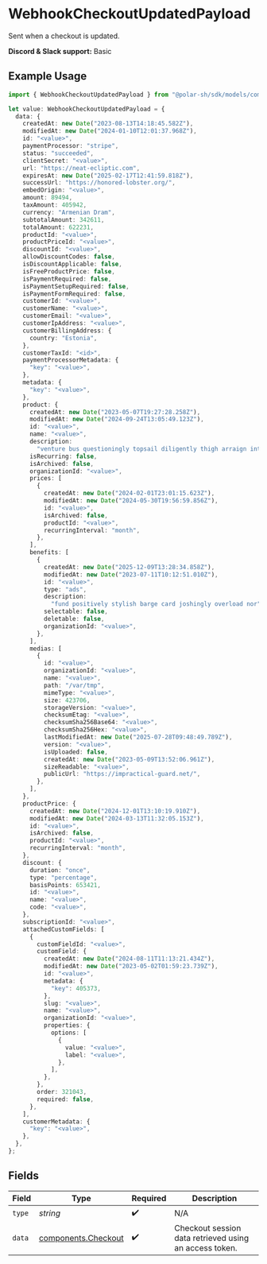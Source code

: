 # WebhookCheckoutUpdatedPayload

Sent when a checkout is updated.

**Discord & Slack support:** Basic

## Example Usage

```typescript
import { WebhookCheckoutUpdatedPayload } from "@polar-sh/sdk/models/components";

let value: WebhookCheckoutUpdatedPayload = {
  data: {
    createdAt: new Date("2023-08-13T14:18:45.582Z"),
    modifiedAt: new Date("2024-01-10T12:01:37.968Z"),
    id: "<value>",
    paymentProcessor: "stripe",
    status: "succeeded",
    clientSecret: "<value>",
    url: "https://neat-ecliptic.com",
    expiresAt: new Date("2025-02-17T12:41:59.818Z"),
    successUrl: "https://honored-lobster.org/",
    embedOrigin: "<value>",
    amount: 89494,
    taxAmount: 405942,
    currency: "Armenian Dram",
    subtotalAmount: 342611,
    totalAmount: 622231,
    productId: "<value>",
    productPriceId: "<value>",
    discountId: "<value>",
    allowDiscountCodes: false,
    isDiscountApplicable: false,
    isFreeProductPrice: false,
    isPaymentRequired: false,
    isPaymentSetupRequired: false,
    isPaymentFormRequired: false,
    customerId: "<value>",
    customerName: "<value>",
    customerEmail: "<value>",
    customerIpAddress: "<value>",
    customerBillingAddress: {
      country: "Estonia",
    },
    customerTaxId: "<id>",
    paymentProcessorMetadata: {
      "key": "<value>",
    },
    metadata: {
      "key": "<value>",
    },
    product: {
      createdAt: new Date("2023-05-07T19:27:28.258Z"),
      modifiedAt: new Date("2024-09-24T13:05:49.123Z"),
      id: "<value>",
      name: "<value>",
      description:
        "venture bus questioningly topsail diligently thigh arraign into",
      isRecurring: false,
      isArchived: false,
      organizationId: "<value>",
      prices: [
        {
          createdAt: new Date("2024-02-01T23:01:15.623Z"),
          modifiedAt: new Date("2024-05-30T19:56:59.856Z"),
          id: "<value>",
          isArchived: false,
          productId: "<value>",
          recurringInterval: "month",
        },
      ],
      benefits: [
        {
          createdAt: new Date("2025-12-09T13:28:34.858Z"),
          modifiedAt: new Date("2023-07-11T10:12:51.010Z"),
          id: "<value>",
          type: "ads",
          description:
            "fund positively stylish barge card joshingly overload nor",
          selectable: false,
          deletable: false,
          organizationId: "<value>",
        },
      ],
      medias: [
        {
          id: "<value>",
          organizationId: "<value>",
          name: "<value>",
          path: "/var/tmp",
          mimeType: "<value>",
          size: 423706,
          storageVersion: "<value>",
          checksumEtag: "<value>",
          checksumSha256Base64: "<value>",
          checksumSha256Hex: "<value>",
          lastModifiedAt: new Date("2025-07-28T09:48:49.789Z"),
          version: "<value>",
          isUploaded: false,
          createdAt: new Date("2023-05-09T13:52:06.961Z"),
          sizeReadable: "<value>",
          publicUrl: "https://impractical-guard.net/",
        },
      ],
    },
    productPrice: {
      createdAt: new Date("2024-12-01T13:10:19.910Z"),
      modifiedAt: new Date("2024-03-13T11:32:05.153Z"),
      id: "<value>",
      isArchived: false,
      productId: "<value>",
      recurringInterval: "month",
    },
    discount: {
      duration: "once",
      type: "percentage",
      basisPoints: 653421,
      id: "<value>",
      name: "<value>",
      code: "<value>",
    },
    subscriptionId: "<value>",
    attachedCustomFields: [
      {
        customFieldId: "<value>",
        customField: {
          createdAt: new Date("2024-08-11T11:13:21.434Z"),
          modifiedAt: new Date("2023-05-02T01:59:23.739Z"),
          id: "<value>",
          metadata: {
            "key": 405373,
          },
          slug: "<value>",
          name: "<value>",
          organizationId: "<value>",
          properties: {
            options: [
              {
                value: "<value>",
                label: "<value>",
              },
            ],
          },
        },
        order: 321043,
        required: false,
      },
    ],
    customerMetadata: {
      "key": "<value>",
    },
  },
};
```

## Fields

| Field                                                      | Type                                                       | Required                                                   | Description                                                |
| ---------------------------------------------------------- | ---------------------------------------------------------- | ---------------------------------------------------------- | ---------------------------------------------------------- |
| `type`                                                     | *string*                                                   | :heavy_check_mark:                                         | N/A                                                        |
| `data`                                                     | [components.Checkout](../../models/components/checkout.md) | :heavy_check_mark:                                         | Checkout session data retrieved using an access token.     |